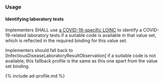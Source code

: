 ### Usage

#### Identifying laboratory tests

Implementers SHALL use [a COVID-19-specific LOINC](https://vsac.nlm.nih.gov/valueset/2.16.840.1.113762.1.4.1114.9/expansion) to identify a COVID-19-related laboratory tests if a suitable code is available in that value set, which is reflected in the required binding for this value set.

Implementers should fall back to [InfectiousDiseaseLaboratoryResultObservation] if a suitable code is not available; this fallback profile is the same as this one apart from the value set binding.

{% include ad-profile.md %}
